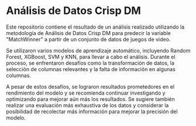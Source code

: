 # Análisis de Datos Crisp DM
Este repositorio contiene el resultado de un análisis realizado utilizando la metodología de Análisis de Datos Crisp DM para predecir la variable "MatchWinner" a partir de un conjunto de datos de juegos de video.

Se utilizaron varios modelos de aprendizaje automático, incluyendo Random Forest, XGBoost, SVM y KNN, para llevar a cabo el análisis. Durante el proceso, se enfrentaron desafíos como la transformación de datos, la selección de columnas relevantes y la falta de información en algunas columnas.

A pesar de estos desafíos, se lograron resultados prometedores en el rendimiento del modelo y se recomienda continuar investigando y optimizando para mejorar aún más los resultados. Se sugiere también realizar una evaluación más exhaustiva de los datos y considerar la posibilidad de recolectar más información para mejorar la precisión del modelo.
